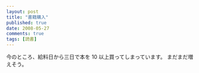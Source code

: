 ```yaml
---
layout: post
title: "書籍購入"
published: true
date: 2008-05-27
comments: true
tags: [読書]
---
```


今のところ、給料日から三日で本を 10 以上買ってしまっています。
まだまだ増えそう。
